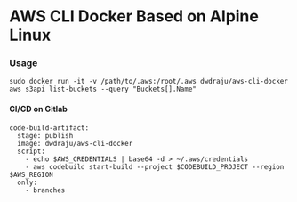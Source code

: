 # AWS CLI Docker Based on Alpine Linux

### Usage
```
sudo docker run -it -v /path/to/.aws:/root/.aws dwdraju/aws-cli-docker aws s3api list-buckets --query "Buckets[].Name"
```

#### CI/CD on Gitlab
```
code-build-artifact:
  stage: publish
  image: dwdraju/aws-cli-docker
  script:
    - echo $AWS_CREDENTIALS | base64 -d > ~/.aws/credentials
    - aws codebuild start-build --project $CODEBUILD_PROJECT --region $AWS_REGION
  only:
    - branches
```
